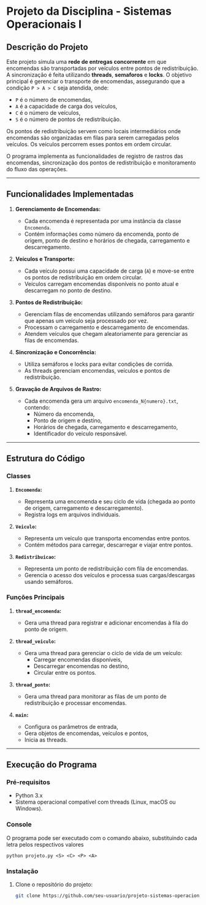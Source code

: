 # Projeto da Disciplina - Sistemas Operacionais I

## **Descrição do Projeto**
Este projeto simula uma **rede de entregas concorrente** em que encomendas são transportadas por veículos entre pontos de redistribuição. A sincronização é feita utilizando **threads**, **semaforos** e **locks**. O objetivo principal é gerenciar o transporte de encomendas, assegurando que a condição `P > A > C` seja atendida, onde:
- `P` é o número de encomendas,
- `A` é a capacidade de carga dos veículos,
- `C` é o número de veículos,
- `S` é o número de pontos de redistribuição.

Os pontos de redistribuição servem como locais intermediários onde encomendas são organizadas em filas para serem carregadas pelos veículos. Os veículos percorrem esses pontos em ordem circular.

O programa implementa as funcionalidades de registro de rastros das encomendas, sincronização dos pontos de redistribuição e monitoramento do fluxo das operações.

---

## **Funcionalidades Implementadas**
1. **Gerenciamento de Encomendas:**
   - Cada encomenda é representada por uma instância da classe `Encomenda`.
   - Contém informações como número da encomenda, ponto de origem, ponto de destino e horários de chegada, carregamento e descarregamento.

2. **Veículos e Transporte:**
   - Cada veículo possui uma capacidade de carga (`A`) e move-se entre os pontos de redistribuição em ordem circular.
   - Veículos carregam encomendas disponíveis no ponto atual e descarregam no ponto de destino.

3. **Pontos de Redistribuição:**
   - Gerenciam filas de encomendas utilizando semáforos para garantir que apenas um veículo seja processado por vez.
   - Processam o carregamento e descarregamento de encomendas.
   - Atendem veículos que chegam aleatoriamente para gerenciar as filas de encomendas.

4. **Sincronização e Concorrência:**
   - Utiliza semáforos e locks para evitar condições de corrida.
   - As threads gerenciam encomendas, veículos e pontos de redistribuição.

5. **Gravação de Arquivos de Rastro:**
   - Cada encomenda gera um arquivo `encomenda_N{numero}.txt`, contendo:
     - Número da encomenda,
     - Ponto de origem e destino,
     - Horários de chegada, carregamento e descarregamento,
     - Identificador do veículo responsável.

---

## **Estrutura do Código**
### **Classes**
1. **`Encomenda`:**
   - Representa uma encomenda e seu ciclo de vida (chegada ao ponto de origem, carregamento e descarregamento).
   - Registra logs em arquivos individuais.

2. **`Veiculo`:**
   - Representa um veículo que transporta encomendas entre pontos.
   - Contém métodos para carregar, descarregar e viajar entre pontos.

3. **`Redistribuicao`:**
   - Representa um ponto de redistribuição com fila de encomendas.
   - Gerencia o acesso dos veículos e processa suas cargas/descargas usando semáforos.

### **Funções Principais**
1. **`thread_encomenda`:**
   - Gera uma thread para registrar e adicionar encomendas à fila do ponto de origem.

2. **`thread_veiculo`:**
   - Gera uma thread para gerenciar o ciclo de vida de um veículo:
     - Carregar encomendas disponíveis,
     - Descarregar encomendas no destino,
     - Circular entre os pontos.

3. **`thread_ponto`:**
   - Gera uma thread para monitorar as filas de um ponto de redistribuição e processar encomendas.

4. **`main`:**
   - Configura os parâmetros de entrada,
   - Gera objetos de encomendas, veículos e pontos,
   - Inicia as threads.

---

## **Execução do Programa**
### **Pré-requisitos**
- Python 3.x
- Sistema operacional compatível com threads (Linux, macOS ou Windows).
### **Console**
O programa pode ser executado com o comando abaixo, substituindo cada letra pelos respectivos valores
```
python projeto.py <S> <C> <P> <A>
```

### **Instalação**
1. Clone o repositório do projeto:
   ```bash
   git clone https://github.com/seu-usuario/projeto-sistemas-operacionais.git
